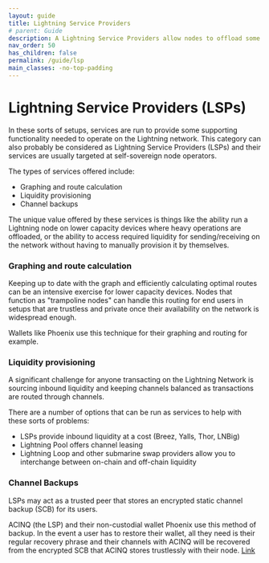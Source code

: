 ```yaml
---
layout: guide
title: Lightning Service Providers
# parent: Guide
description: A Lightning Service Providers allow nodes to offload some capabilities to a remote service. Often times they are used for graphing and route calculation or liquidity provisioning.
nav_order: 50
has_children: false
permalink: /guide/lsp
main_classes: -no-top-padding
---
```


# Lightning Service Providers (LSPs)

In these sorts of setups, services are run to provide some supporting functionality needed to operate on the Lightning network. This category can also probably be considered as Lightning Service Providers (LSPs) and their services are usually targeted at self-sovereign node operators.

The types of services offered include:
- Graphing and route calculation
- Liquidity provisioning
- Channel backups

The unique value offered by these services is things like the ability run a Lightning node on lower capacity devices where heavy operations are offloaded, or the ability to access required liquidity for sending/receiving on the network without having to manually provision it by themselves.


### Graphing and route calculation

Keeping up to date with the graph and efficiently calculating optimal routes can be an intensive exercise for lower capacity devices. Nodes that function as "trampoline nodes" can handle this routing for end users in setups that are trustless and private once their availability on the network is widespread enough.

Wallets like Phoenix use this technique for their graphing and routing for example.

### Liquidity provisioning

A significant challenge for anyone transacting on the Lightning Network is sourcing inbound liquidity and keeping channels balanced as transactions are routed through channels.

There are a number of options that can be run as services to help with these sorts of problems:
- LSPs provide inbound liquidity at a cost (Breez, Yalls, Thor, LNBig)
- Lightning Pool offers channel leasing
- Lightning Loop and other submarine swap providers allow you to interchange between on-chain and off-chain liquidity

### Channel Backups

LSPs may act as a trusted peer that stores an encrypted static channel backup (SCB) for its users.

ACINQ (the LSP) and their non-custodial wallet Phoenix use this method of backup. In the event a user has to restore their wallet, all they need is their regular recovery phrase and their channels with ACINQ will be recovered from the encrypted SCB that ACINQ stores trustlessly with their node. [Link](https://medium.com/@ACINQ/phoenix-wallet-part-3-backup-f63a9470d4e7)
